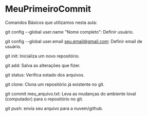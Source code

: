 # MeuPrimeiroCommit
Comandos Básicos que utilizamos nesta aula:

git config --global user.name "Nome completo": Definir usuário.

git config --global user.email seu.email@gmail.com: Definir email de usuário.

git init: Inicializa um novo repositório.

git add: Salva as alterações que fizer.

git status: Verifica estado dos arquivos.

git clone: Clona um repositório já existente no git.

git commit meu_arquivo.txt: Leva as mudanças do ambiente loval (computador) para o repositório no git.

git push: envia seu arquivo para a nuvem/github.
